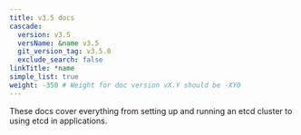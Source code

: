 ```yaml
---
title: v3.5 docs
cascade:
  version: v3.5
  versName: &name v3.5
  git_version_tag: v3.5.0
  exclude_search: false
linkTitle: *name
simple_list: true
weight: -350 # Weight for doc version vX.Y should be -XY0
---
```


These docs cover everything from setting up and running an etcd cluster to using
etcd in applications.
